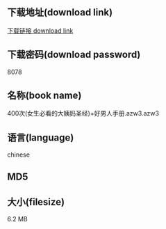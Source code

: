## 下载地址(download link)
[下载链接 download link](https://voluble-croquembouche-d321dc.netlify.app/?s=400%E6%AC%A1%28%E5%A5%B3%E7%94%9F%E5%BF%85%E7%9C%8B%E7%9A%84%E5%A4%A7%E5%A7%A8%E5%A6%88%E5%9C%A3%E7%BB%8F%29%2B%E5%A5%BD%E7%94%B7%E4%BA%BA%E6%89%8B%E5%86%8C.azw3)

## 下载密码(download password)
8078

## 名称(book name)
400次(女生必看的大姨妈圣经)+好男人手册.azw3.azw3

## 语言(language)
chinese

## MD5


## 大小(filesize)
6.2 MB
